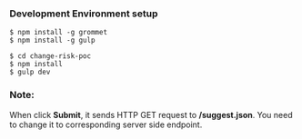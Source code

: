 ### Development Environment setup

```
$ npm install -g grommet
$ npm install -g gulp

$ cd change-risk-poc
$ npm install
$ gulp dev
```

### Note:
When click __Submit__, it sends HTTP GET request to __/suggest.json__.
You need to change it to corresponding server side endpoint.
